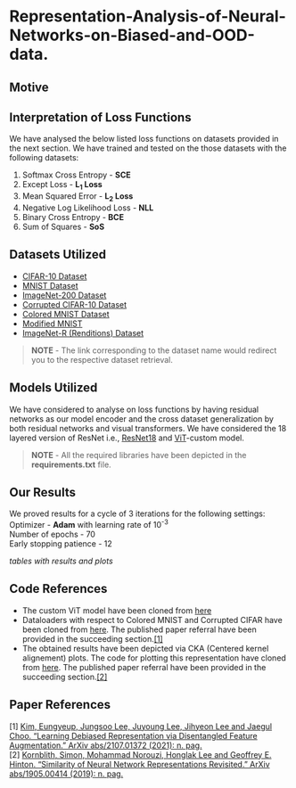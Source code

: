 # Representation-Analysis-of-Neural-Networks-on-Biased-and-OOD-data.
## Motive

## Interpretation of Loss Functions
We have analysed the below listed loss functions on datasets provided in the next section. We have trained and tested on the those datasets with the following datasets:<br/>
1. Softmax Cross Entropy - **SCE**
2. Except Loss - **L<sub>1</sub> Loss**
3. Mean Squared Error - **L<sub>2</sub> Loss**
4. Negative Log Likelihood Loss - **NLL**
5. Binary Cross Entropy - **BCE**
6. Sum of Squares - **SoS** 

## Datasets Utilized
* [CIFAR-10 Dataset](https://pytorch.org/vision/stable/datasets.html#cifar)
* [MNIST Dataset](https://pytorch.org/vision/stable/datasets.html#mnist)
* [ImageNet-200 Dataset]()
* [Corrupted CIFAR-10 Dataset](https://drive.google.com/drive/folders/1JEOqxrhU_IhkdcRohdbuEtFETUxfNmNT)
* [Colored MNIST Dataset](https://drive.google.com/drive/folders/1JEOqxrhU_IhkdcRohdbuEtFETUxfNmNT)
* [Modified MNIST](https://www.kaggle.com/balraj98/adversarial-discriminative-domain-adaptation/notebook)
* [ImageNet-R (Renditions) Dataset](https://github.com/hendrycks/imagenet-r)

> **NOTE** - The link corresponding to the dataset name would redirect you to the respective dataset retrieval.

## Models Utilized
We have considered to analyse on loss functions by having residual networks as our model encoder and the cross dataset generalization by both residual networks and visual transformers. We have considered the 18 layered version of ResNet i.e., [ResNet18](https://arxiv.org/abs/1512.03385)  and [ViT](https://arxiv.org/abs/2010.11929)-custom model.


> **NOTE** - All the required libraries have been depicted in the **requirements.txt** file.


## Our Results
We proved results for a cycle of 3 iterations for the following settings:<br/> 
Optimizer - **Adam** with learning rate of 10<sup>-3</sup><br/>
Number of epochs - 70<br/>
Early stopping patience - 12<br/>

_tables with results and plots_

## Code References
* The custom ViT model have been cloned from [here](https://github.com/lucidrains/vit-pytorch)
* Dataloaders with respect to Colored MNIST and Corrupted CIFAR have been cloned from [here](https://github.com/kakaoenterprise/Learning-Debiased-Disentangled). The published paper referral have been provided in the succeeding section.[[1]](#1)
* The obtained results have been depicted via CKA (Centered kernel alignement) plots. The code for plotting this representation have cloned from [here](https://github.com/AntixK/PyTorch-Model-Compare). The published paper referral have been provided in the succeeding section.[[2]](#2)
 


## Paper References
<a id="1">[1]</a> [Kim, Eungyeup, Jungsoo Lee, Juyoung Lee, Jihyeon Lee and Jaegul Choo. “Learning Debiased Representation via Disentangled Feature Augmentation.” ArXiv abs/2107.01372 (2021): n. pag.](https://arxiv.org/abs/2107.01372)<br/>
<a id="2">[2]</a> [Kornblith, Simon, Mohammad Norouzi, Honglak Lee and Geoffrey E. Hinton. “Similarity of Neural Network Representations Revisited.” ArXiv abs/1905.00414 (2019): n. pag.](https://arxiv.org/abs/1905.00414)


